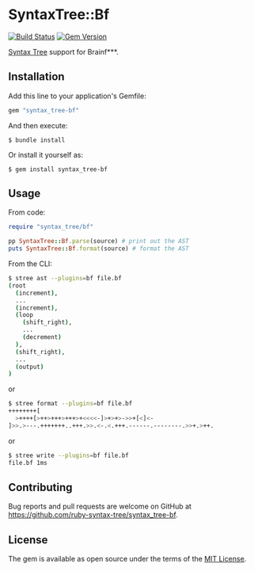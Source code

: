 # SyntaxTree::Bf

[![Build Status](https://github.com/ruby-syntax-tree/syntax_tree-bf/actions/workflows/main.yml/badge.svg)](https://github.com/ruby-syntax-tree/syntax_tree-bf/actions/workflows/main.yml)
[![Gem Version](https://img.shields.io/gem/v/syntax_tree-bf.svg)](https://rubygems.org/gems/syntax_tree-bf)

[Syntax Tree](https://github.com/ruby-syntax-tree/syntax_tree) support for Brainf***.

## Installation

Add this line to your application's Gemfile:

```ruby
gem "syntax_tree-bf"
```

And then execute:

    $ bundle install

Or install it yourself as:

    $ gem install syntax_tree-bf

## Usage

From code:

```ruby
require "syntax_tree/bf"

pp SyntaxTree::Bf.parse(source) # print out the AST
puts SyntaxTree::Bf.format(source) # format the AST
```

From the CLI:

```sh
$ stree ast --plugins=bf file.bf
(root
  (increment),
  ...
  (increment),
  (loop
    (shift_right),
    ...
    (decrement)
  ),
  (shift_right),
  ...
  (output)
)
```

or

```sh
$ stree format --plugins=bf file.bf
++++++++[
  >++++[>++>+++>+++>+<<<<-]>+>+>->>+[<]<-
]>>.>---.+++++++..+++.>>.<-.<.+++.------.--------.>>+.>++.
```

or

```sh
$ stree write --plugins=bf file.bf
file.bf 1ms
```

## Contributing

Bug reports and pull requests are welcome on GitHub at https://github.com/ruby-syntax-tree/syntax_tree-bf.

## License

The gem is available as open source under the terms of the [MIT License](https://opensource.org/licenses/MIT).
